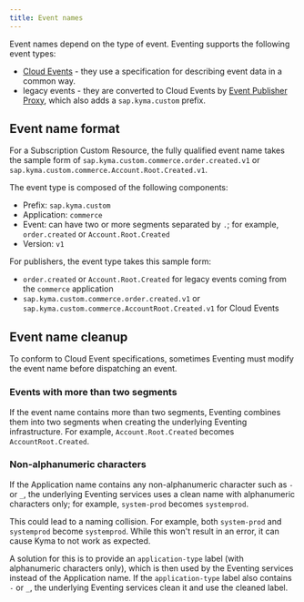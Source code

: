 ```yaml
---
title: Event names
---
```


Event names depend on the type of event. Eventing supports the following event types:
- [Cloud Events](https://cloudevents.io/) - they use a specification for describing event data in a common way.
- legacy events - they are converted to Cloud Events by [Event Publisher Proxy](./00-architecture/evnt-01-architecture.md#event-publisher-proxy), which also adds a `sap.kyma.custom` prefix.

## Event name format

For a Subscription Custom Resource, the fully qualified event name takes the sample form of `sap.kyma.custom.commerce.order.created.v1` or `sap.kyma.custom.commerce.Account.Root.Created.v1`.

The event type is composed of the following components:
- Prefix: `sap.kyma.custom`
- Application: `commerce`
- Event: can have two or more segments separated by `.`; for example, `order.created` or `Account.Root.Created`
- Version: `v1`

For publishers, the event type takes this sample form:
- `order.created` or `Account.Root.Created` for legacy events coming from the `commerce` application
- `sap.kyma.custom.commerce.order.created.v1` or `sap.kyma.custom.commerce.AccountRoot.Created.v1` for Cloud Events


## Event name cleanup

To conform to Cloud Event specifications, sometimes Eventing must modify the event name before dispatching an event.

### Events with more than two segments

If the event name contains more than two segments, Eventing combines them into two segments when creating the underlying Eventing infrastructure. For example, `Account.Root.Created` becomes `AccountRoot.Created`.

### Non-alphanumeric characters

If the Application name contains any non-alphanumeric character such as `-` or `_`, the underlying Eventing services uses a clean name with alphanumeric characters only; for example, `system-prod` becomes `systemprod`.

This could lead to a naming collision. For example, both `system-prod` and `systemprod` become `systemprod`. While this won't result in an error, it can cause Kyma to not work as expected.

A solution for this is to provide an `application-type` label (with alphanumeric characters only), which is then used by the Eventing services instead of the Application name. If the `application-type` label also contains `-` or `_`, the underlying Eventing services clean it and use the cleaned label.
